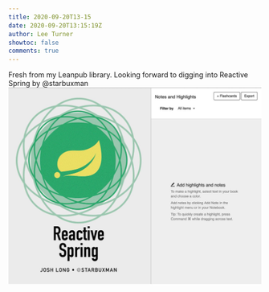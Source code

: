 ```yaml
---
title: 2020-09-20T13-15
date: 2020-09-20T13:15:19Z
author: Lee Turner
showtoc: false
comments: true
---
```


Fresh from my Leanpub library.  Looking forward to digging into Reactive Spring by @starbuxman ![](/img/x//1307669671961862145-EiXGoiTWAAI6_47.jpg)

